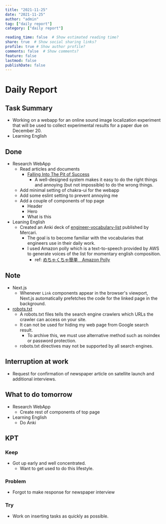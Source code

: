```yaml
---
title: "2021-11-25"
date: "2021-11-25"
author: "admin"
tag: ["daily report"]
category: ["daily report"]

reading_time: false  # Show estimated reading time?
share: true  # Show social sharing links?
profile: true # Show author profile?
comments: false  # Show comments?
feature: false
lastmod: false
publishDate: false
---
```


# Daily Report

## Task Summary

- Working on a webapp for an online sound image localization experiment that will be used to collect experimental results for a paper due on December 20.
- Learning English

## Done

- Research WebApp
  - Read articles and documents
    - [Falling Into The Pit of Success](https://blog.codinghorror.com/falling-into-the-pit-of-success/)
      - A well-designed system makes it easy to do the right things and annoying (but not impossible) to do the wrong things.
  - Add minimal setting of chakra-ui for the webapp
  - Add some eslint setting to prevent annoying me
  - Add a couple of components of top page
    - Header
    - Hero
    - What is this
- Leaning English
  - Created an Anki deck of [engineer-vocabulary-list](https://github.com/mercari/engineer-vocabulary-list) published by Mercari.
    - The goal is to become familiar with the vocabularies that engineers use in their daily work.
    - I used Amazon polly which is a text-to-speech provided by AWS to generate voices of the list for
      momentary english composition.
      - ref: [めちゃくちゃ簡単　Amazon Polly](https://qiita.com/naka46/items/d43372e433dda2ea6f16)

## Note

- Next.js
  - Whenever `Link` components appear in the browser's viewport, Next.js automatically prefetches the code for the linked page in the background.
- [robots.txt](https://developers.google.com/search/docs/advanced/robots/intro)
  - A robots.txt files tells the search engine crawlers which URLs the crawler can access on your site.
  - It can not be used for hiding my web page from Google search result.
    - To archive this, we must use alternative method such as noindex or password protection.
  - robots.txt directives may not be supported by all search engines.
  

## Interruption at work

- Request for confirmation of newspaper article on satellite launch and additional interviews.

## What to do tomorrow

- Research WebApp
  - Create rest of components of top page
- Learning English 
  - Do Anki

## KPT

### Keep

- Got up early and well concentrated.
  - Want to get used to do this lifestyle.

### Problem

- Forgot to make response for newspaper interview

### Try

- Work on inserting tasks as quickly as possible.

